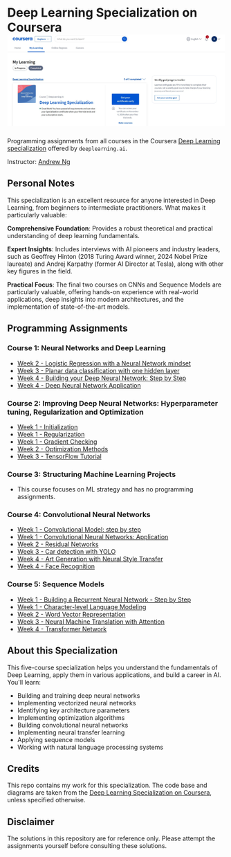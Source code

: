 # Deep Learning Specialization on Coursera ![Completion](Finish.jpg)

Programming assignments from all courses in the Coursera [Deep Learning specialization](https://www.coursera.org/specializations/deep-learning) offered by `deeplearning.ai`.

Instructor: [Andrew Ng](http://www.andrewng.org/)

## Personal Notes

This specialization is an excellent resource for anyone interested in Deep Learning, from beginners to intermediate practitioners. What makes it particularly valuable:

**Comprehensive Foundation**: Provides a robust theoretical and practical understanding of deep learning fundamentals.

**Expert Insights**: Includes interviews with AI pioneers and industry leaders, such as Geoffrey Hinton (2018 Turing Award winner, 2024 Nobel Prize laureate) and Andrej Karpathy (former AI Director at Tesla), along with other key figures in the field.

**Practical Focus**: The final two courses on CNNs and Sequence Models are particularly valuable, offering hands-on experience with real-world applications, deep insights into modern architectures, and the implementation of state-of-the-art models.

## Programming Assignments

### Course 1: Neural Networks and Deep Learning

- [Week 2 - Logistic Regression with a Neural Network mindset](https://nbviewer.org/github/RaulAdSe/DL-Coursera-Specialization/blob/main/Notebooks/1%20-%20Neural%20Networks%20and%20Deep%20Learning/Week%202%20-%20Neural%20Network%20Basics/Logistic_Regression_with_a_Neural_Network_mindset.ipynb)
- [Week 3 - Planar data classification with one hidden layer](https://nbviewer.org/github/RaulAdSe/DL-Coursera-Specialization/blob/main/Notebooks/1%20-%20Neural%20Networks%20and%20Deep%20Learning/Week%203%20-%20Shallow%20Neural%20Networks/Planar_data_classification_with_one_hidden_layer.ipynb)
- [Week 4 - Building your Deep Neural Network: Step by Step](https://nbviewer.org/github/RaulAdSe/DL-Coursera-Specialization/blob/main/Notebooks/1%20-%20Neural%20Networks%20and%20Deep%20Learning/Week%204%20-%20Deep%20Nerual%20Networks/Building_your_Deep_Neural_Network_Step_by_Step.ipynb)
- [Week 4 - Deep Neural Network Application](https://nbviewer.org/github/RaulAdSe/DL-Coursera-Specialization/blob/main/Notebooks/1%20-%20Neural%20Networks%20and%20Deep%20Learning/Week%204%20-%20Deep%20Nerual%20Networks/Deep%20Neural%20Network%20-%20Application.ipynb)

### Course 2: Improving Deep Neural Networks: Hyperparameter tuning, Regularization and Optimization

- [Week 1 - Initialization](https://nbviewer.org/github/RaulAdSe/DL-Coursera-Specialization/blob/main/Notebooks/2%20-%20Improving%20Deep%20Neural%20Networks%20Hyperparameter%20Tuning%2C%20Regularization%20and%20Optimization/Week%201%20-%20Practical%20Aspects%20of%20DL/Initialization.ipynb)
- [Week 1 - Regularization](https://nbviewer.org/github/RaulAdSe/DL-Coursera-Specialization/blob/main/Notebooks/2%20-%20Improving%20Deep%20Neural%20Networks%20Hyperparameter%20Tuning%2C%20Regularization%20and%20Optimization/Week%201%20-%20Practical%20Aspects%20of%20DL/Regularization.ipynb)
- [Week 1 - Gradient Checking](https://nbviewer.org/github/RaulAdSe/DL-Coursera-Specialization/blob/main/Notebooks/2%20-%20Improving%20Deep%20Neural%20Networks%20Hyperparameter%20Tuning%2C%20Regularization%20and%20Optimization/Week%201%20-%20Practical%20Aspects%20of%20DL/Gradient_Checking.ipynb)
- [Week 2 - Optimization Methods](https://nbviewer.org/github/RaulAdSe/DL-Coursera-Specialization/blob/main/Notebooks/2%20-%20Improving%20Deep%20Neural%20Networks%20Hyperparameter%20Tuning%2C%20Regularization%20and%20Optimization/Week%202%20-%20Optimization%20Algorithms/Optimization_methods.ipynb)
- [Week 3 - TensorFlow Tutorial](https://nbviewer.org/github/RaulAdSe/DL-Coursera-Specialization/blob/main/Notebooks/2%20-%20Improving%20Deep%20Neural%20Networks%20Hyperparameter%20Tuning%2C%20Regularization%20and%20Optimization/Week%203%20-%20Hyperparameter%20Tuning%2C%20Batch%20Normalization%2C%20Programming%20Frameworks/TensorFlow_Tutorial.ipynb)

### Course 3: Structuring Machine Learning Projects

- This course focuses on ML strategy and has no programming assignments.

### Course 4: Convolutional Neural Networks

- [Week 1 - Convolutional Model: step by step](https://nbviewer.org/github/RaulAdSe/DL-Coursera-Specialization/blob/main/Notebooks/4%20-%20Convolutional%20Neural%20Networks/Week%201%20-%20Foundations%20of%20CNNs/Convolution_model_Step_by_Step.ipynb)
- [Week 1 - Convolutional Neural Networks: Application](https://nbviewer.org/github/RaulAdSe/DL-Coursera-Specialization/blob/main/Notebooks/4%20-%20Convolutional%20Neural%20Networks/Week%201%20-%20Foundations%20of%20CNNs/Convolution_model_Application.ipynb)
- [Week 2 - Residual Networks](https://nbviewer.org/github/RaulAdSe/DL-Coursera-Specialization/blob/main/Notebooks/4%20-%20Convolutional%20Neural%20Networks/Week%202%20-%20Deep%20Convolutional%20Models/ResNets/Residual_Networks.ipynb)
- [Week 3 - Car detection with YOLO](https://nbviewer.org/github/RaulAdSe/DL-Coursera-Specialization/blob/main/Notebooks/4%20-%20Convolutional%20Neural%20Networks/Week%203%20-%20Object%20Detection/Car_Detection_with_YOLO.ipynb)
- [Week 4 - Art Generation with Neural Style Transfer](https://nbviewer.org/github/RaulAdSe/DL-Coursera-Specialization/blob/main/Notebooks/4%20-%20Convolutional%20Neural%20Networks/Week%204%20-%20Special%20Applications/Neural_Style_Transfer/Art_Generation_with_Neural_Style_Transfer.ipynb)
- [Week 4 - Face Recognition](https://nbviewer.org/github/RaulAdSe/DL-Coursera-Specialization/blob/main/Notebooks/4%20-%20Convolutional%20Neural%20Networks/Week%204%20-%20Special%20Applications/Face_Recognition/Face_Recognition.ipynb)

### Course 5: Sequence Models

- [Week 1 - Building a Recurrent Neural Network - Step by Step](https://nbviewer.org/github/RaulAdSe/DL-Coursera-Specialization/blob/main/Notebooks/5%20-%20Sequence%20Models/Week%201%20-%20RNNs/Building_a_Recurrent_Neural_Network_Step_by_Step.ipynb)
- [Week 1 - Character-level Language Modeling](https://nbviewer.org/github/RaulAdSe/DL-Coursera-Specialization/blob/main/Notebooks/5%20-%20Sequence%20Models/Week%201%20-%20RNNs/Dinosaurus_Island_Character_level_language_model.ipynb)
- [Week 2 - Word Vector Representation](https://nbviewer.org/github/RaulAdSe/DL-Coursera-Specialization/blob/main/Notebooks/5%20-%20Sequence%20Models/Week%202%20-%20NLP%20and%20Word%20Embeddings/Word_Vector_Representation.ipynb)
- [Week 3 - Neural Machine Translation with Attention](https://nbviewer.org/github/RaulAdSe/DL-Coursera-Specialization/blob/main/Notebooks/5%20-%20Sequence%20Models/Week%203%20-%20Sequence%20Models%20and%20Attention%20Mechanism/Neural_machine_translation_with_attention.ipynb)
- [Week 4 - Transformer Network](https://nbviewer.org/github/RaulAdSe/DL-Coursera-Specialization/blob/main/Notebooks/5%20-%20Sequence%20Models/Week%204%20-%20Transformers/Transformer_architecture_v1.ipynb)

## About this Specialization

This five-course specialization helps you understand the fundamentals of Deep Learning, apply them in various applications, and build a career in AI. You'll learn:

- Building and training deep neural networks
- Implementing vectorized neural networks
- Identifying key architecture parameters
- Implementing optimization algorithms
- Building convolutional neural networks
- Implementing neural transfer learning
- Applying sequence models
- Working with natural language processing systems

## Credits

This repo contains my work for this specialization. The code base and diagrams are taken from the [Deep Learning Specialization on Coursera](https://www.coursera.org/specializations/deep-learning), unless specified otherwise.

## Disclaimer

The solutions in this repository are for reference only. Please attempt the assignments yourself before consulting these solutions.

